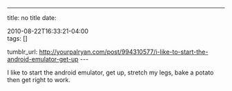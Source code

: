 ---
title: no title
date:

 2010-08-22T16:33:21-04:00  
tags:  []

tumblr_url:
http://yourpalryan.com/post/994310577/i-like-to-start-the-android-emulator-get-up
\-\--

I like to start the android emulator, get up, stretch my legs, bake a
potato then get right to work.
